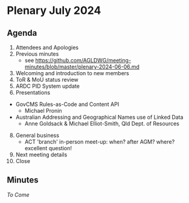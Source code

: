 # Plenary July 2024

## Agenda

1. Attendees and Apologies
2. Previous minutes
   * see https://github.com/AGLDWG/meeting-minutes/blob/master/plenary-2024-06-06.md
3. Welcoming and introduction to new members
4. ToR & MoU status review
5. ARDC PID System update
6. Presentations
  * GovCMS Rules-as-Code and Content API
      * Michael Pronin
  * Australian Addressing and Geographical Names use of Linked Data
      * Anne Goldsack & Michael Elliot-Smith, Qld Dept. of Resources
8. General business
   * ACT 'branch' in-person meet-up: when? after AGM? where? excellent question!
9. Next meeting details
10. Close

## Minutes

_To Come_
